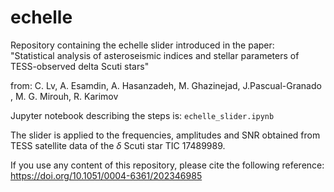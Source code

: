 # echelle

Repository containing the echelle slider introduced in the paper:  
"Statistical analysis of asteroseismic indices and stellar parameters of TESS-observed delta Scuti stars"


from: 
C. Lv, A. Esamdin, A. Hasanzadeh, M. Ghazinejad, J.Pascual-Granado , M. G. Mirouh, R. Karimov 

Jupyter notebook describing the steps is: `echelle_slider.ipynb` 

The slider is applied to the frequencies, amplitudes and SNR obtained from TESS satellite data of the $\delta$ Scuti star TIC 17489989.

If you use any content of this repository, please cite the following reference:  
https://doi.org/10.1051/0004-6361/202346985
